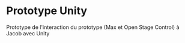 # Prototype Unity
Prototype de l'interaction du prototype (Max et Open Stage Control) à Jacob avec Unity
